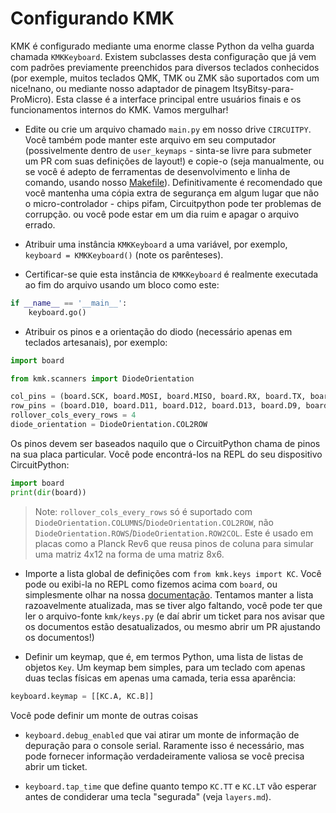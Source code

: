 # Configurando KMK

KMK é configurado mediante uma enorme classe Python da velha guarda chamada
`KMKKeyboard`. Existem subclasses desta configuração que já vem com padrões
previamente preenchidos para diversos teclados conhecidos (por exemple, muitos
teclados QMK, TMK ou ZMK são suportados com um nice!nano, ou mediante nosso
adaptador de pinagem ItsyBitsy-para-ProMicro). Esta classe é a interface
principal entre usuários finais e os funcionamentos internos do KMK. Vamos
mergulhar!

- Edite ou crie um arquivo chamado `main.py` em nosso drive `CIRCUITPY`. Você
  também pode manter este arquivo em seu computador (possivelmente dentro de
  `user_keymaps` - sinta-se livre para submeter um PR com suas definições de
  layout!) e copie-o (seja manualmente, ou se você é adepto de ferramentas de
  desenvolvimento e linha de comando, usando nosso
  [Makefile](../advanced/flashing.md)).
  Definitivamente é recomendado que você mantenha uma cópia extra de segurança
  em algum lugar que não o micro-controlador - chips pifam, Circuitpython pode
  ter problemas de corrupção. ou você pode estar em um dia ruim e apagar o
  arquivo errado.

- Atribuir uma instância `KMKKeyboard` a uma variável, por exemplo, `keyboard =
  KMKKeyboard()` (note os parênteses).

- Certificar-se quie esta instância de `KMKKeyboard` é realmente executada ao
fim do arquivo usando um bloco como este:

```python
if __name__ == '__main__':
    keyboard.go()
```

- Atribuir os pinos e a orientação do diodo (necessário apenas em teclados
  artesanais), por exemplo:

```python
import board

from kmk.scanners import DiodeOrientation

col_pins = (board.SCK, board.MOSI, board.MISO, board.RX, board.TX, board.D4)
row_pins = (board.D10, board.D11, board.D12, board.D13, board.D9, board.D6, board.D5, board.SCL)
rollover_cols_every_rows = 4
diode_orientation = DiodeOrientation.COL2ROW
```

Os pinos devem ser baseados naquilo que o CircuitPython chama de pinos na sua
placa particular. Você pode encontrá-los na REPL do seu dispositivo
CircuitPython:

```python
import board
print(dir(board))
```

> Note: `rollover_cols_every_rows` só é suportado com
> `DiodeOrientation.COLUMNS`/`DiodeOrientation.COL2ROW`, não `DiodeOrientation.ROWS`/`DiodeOrientation.ROW2COL`. Este é usado em
> placas como a Planck Rev6 que reusa pinos de coluna para simular uma matriz
> 4x12 na forma de uma matriz 8x6.

- Importe a lista global de definições com `from kmk.keys import KC`. Você pode
  ou exibi-la no REPL como fizemos acima com `board`, ou simplesmente olhar na
  nossa
  [documentação](keycodes.md).
  Tentamos manter a lista razoavelmente atualizada, mas se tiver algo faltando,
  você pode ter que ler o arquivo-fonte `kmk/keys.py` (e daí abrir um ticket
  para nos avisar que os documentos estão desatualizados, ou mesmo abrir um PR
  ajustando os documentos!)

- Definir um keymap, que é, em termos Python, uma lista de listas de objetos
  `Key`. Um keymap bem simples, para um teclado com apenas duas teclas físicas
  em apenas uma camada, teria essa aparência:

```python
keyboard.keymap = [[KC.A, KC.B]]
```

Você pode definir um monte de outras coisas

- `keyboard.debug_enabled` que vai atirar um monte de informação de depuração
  para o console serial. Raramente isso é necessário, mas pode fornecer
  informação verdadeiramente valiosa se você precisa abrir um ticket.

- `keyboard.tap_time` que define quanto tempo `KC.TT` e `KC.LT` vão esperar
  antes de condiderar uma tecla "segurada" (veja `layers.md`).

